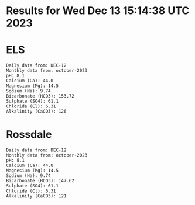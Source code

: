 # Results for Wed Dec 13 15:14:38 UTC 2023
# ELS
```
Daily data from: DEC-12
Monthly data from: october-2023
pH: 8.1
Calcium (Ca): 44.0
Magnesium (Mg): 14.5
Sodium (Na): 9.74
Bicarbonate (HCO3): 153.72
Sulphate (SO4): 61.1
Chloride (Cl): 6.31
Alkalinity (CaCO3): 126
```
# Rossdale
```
Daily data from: DEC-12
Monthly data from: october-2023
pH: 8.1
Calcium (Ca): 44.0
Magnesium (Mg): 14.5
Sodium (Na): 9.74
Bicarbonate (HCO3): 147.62
Sulphate (SO4): 61.1
Chloride (Cl): 6.31
Alkalinity (CaCO3): 121
```
